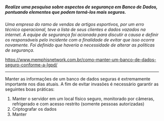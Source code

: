 ##### Realize uma pesquisa sobre aspectos de segurança em Banco de Dados, pontuando elementos que podem torná-los mais seguros. 

_Uma empresa do ramo de vendas de artigos esportivos, por um erro técnico operacional, teve a lista de seus clientes e dados vazados na internet. A equipe de segurança foi acionada para discutir a causa e definir os responsáveis pelo incidente com a finalidade de evitar que isso ocorra novamente. Foi definido que haveria a necessidade de alterar as políticas de segurança._

https://www.memphisnetwork.com.br/como-manter-um-banco-de-dados-seguro-conforme-a-lgpd/

---

Manter as informações de um banco de dados seguras é extremamente importante nos dias atuais. A fim de evitar invasões é necessário garantir as seguintes boas práticas:

1. Manter o servidor em um local físico seguro, monitorado por câmeras, refrigerado e com acesso restrito (somente pessoas autorizadas)
1. Criptografar os dados
2. Manter  